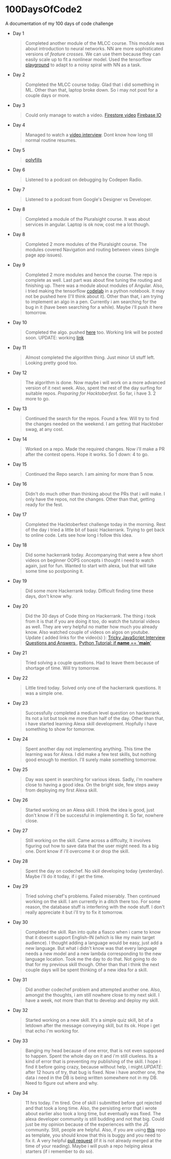 # 100DaysOfCode2
A documentation of my 100 days of code challenge

* Day 1
  > Completed another module of the MLCC course. This module was about introduction to neural networks. NN are more sophisticated versions of *feature crosses*. We can use them because they can easily scale up to fit a nonlinear model. Used the tensorflow [playground](https://playground.tensorflow.org/) to adapt to a noisy spiral with NN as a task.

* Day 2
  > Completed the MLCC course today. Glad that i did something in ML. Other than that, laptop broke down. So i may not post for a couple days or more.

* Day 3
  > Could only manage to watch a video. [Firestore video](https://m.youtube.com/watch?v=o7d5Zeic63s&t=0s&list=PLl-K7zZEsYLluG5MCVEzXAQ7ACZBCuZgZ&index=5) [Firebase IO](https://youtu.be/VTkM5BbnslU)

* Day 4
  > Managed to watch a [video interview](https://m.youtube.com/watch?v=F_QdJ-spWgg). Dont know how long till normal routine resumes.

* Day 5
  > [polyfills](https://youtu.be/RoVy9EoIloQ)

* Day 6
  > Listened to a podcast on debugging by Codepen Radio.

* Day 7
  > Listened to a podcast from Google's Designer vs Developer.

* Day 8
  > Completed a module of the Pluralsight course. It was about services in angular. Laptop is ok now, cost me a lot though.

* Day 8
  > Completed 2 more modules of the Pluralsight course. The modules covered Navigation and routing between views (single page app issues).

* Day 9
  > Completed 2 more modules and hence the course. The repo is complete as well. Last part was about fine tuning the routing and finishing up. There was a module about modules of Angular. Also, i tried making the tensorflow [codelab](https://codelabs.developers.google.com/codelabs/tensorflow-for-poets/#0) in a python notebook. It may not be pushed here (I'll think about it). Other than that, i am trying to implement an algo in a pen. Currently i am searching for the bug in it (have been searching for a while). Maybe i'll push it here tomorrow.

* Day 10
  > Completed the algo. pushed [here](https://github.com/kaydee/Some-Pens) too. Working link will be posted soon. UPDATE: working [link](https://codepen.io/KayD33/full/vzwVBj/)
  
* Day 11
  > Almost completed the algorithm thing. Just minor UI stuff left. Looking pretty good too.

* Day 12
  > The algorithm is done. Now maybe i will work on a more advanced version of it next week. Also, spent the rest of the day surfing for suitable repos. *Preparing for Hacktoberfest*. So far, i have 3. 2 more to go.

* Day 13
  > Continued the search for the repos. Found a few. Will try to find the changes needed on the weekend. I am getting that Hacktober swag, at any cost.

* Day 14
  > Worked on a repo. Made the required changes. Now i'll make a PR after the contest opens. Hope it works. So 1 down: 4 to go.

* Day 15
  > Continued the Repo search. I am aiming for more than 5 now.

* Day 16
  > Didn't do much other than thinking about the PRs that i will make. I only have the repos, not the changes. Other than that, getting ready for the fest.

* Day 17
  > Completed the Hacktoberfest challenge today in the morning. Rest of the day i tried a little bit of basic Hackerrank. Trying to get back to online code. Lets see how long i follow this idea.

* Day 18
  > Did some hackerrank today. Accompanying that were a few short videos on beginner OOPS concepts i thought i need to watch again, just for fun. Wanted to start with alexa, but that will take some time so postponing it.

* Day 19
  > Did some more Hackerrank today. Difficult finding time these days, don't know why.

* Day 20
  > Did the 30 days of Code thing on Hackerrank. The thing i took from it is that if you are doing it too, do watch the tutorial videos as well. They are very helpful no matter how much you already know. Also watched couple of videos on algos on youtube. Update ( added links for the video(s) ): [Tricky JavaScript Interview Questions and Answers
](https://www.youtube.com/watch?v=qsNxdukPc2U) , [Python Tutorial: if __name__ == '__main__'
](https://www.youtube.com/watch?v=sugvnHA7ElY)

* Day 21
  > Tried solving a couple questions. Had to leave them because of shortage of time. Will try tomorrow.

* Day 22
  > Little tired today. Solved only one of the hackerrank questions. It was a simple one.

* Day 23
  > Successfully completed a medium level question on hackerrank. Its not a lot but took me more than half of the day. Other than that, i have started learning Alexa skill development. Hopfully i have something to show for tomorrow.

* Day 24
  > Spent another day not implementing anything. This time the learning was for Alexa. I did make a few test skills, but nothing good enough to mention. I'll surely make something tomorrow.

* Day 25
  > Day was spent in searching for various ideas. Sadly, i'm nowhere close to having a good idea. On the bright side, few steps away from deploying my first Alexa skill.

* Day 26
  > Started working on an Alexa skill. I think the idea is good, just don't know if i'll be successful in implementing it. So far, nowhere close.

* Day 27
  > Still working on the skill. Came across a diffculty, It involves figuring out how to save data that the user might need. Its a big one.  Dont know if i'll overcome it or drop the skill.
  
* Day 28
  > Spent the day on codechef. No skill developing today (yesterday). Maybe i'll do it today, if i get the time.

* Day 29
  > Tried solving chef's problems. Failed miserably. Then continued working on the skill. I am currently in a ditch there too. For some reason, the database stuff is interfering with the node stuff. I don't really appreciate it but i'll try to fix it tomorrow.

* Day 30
  > Completed the skill. Ran into quite a fiasco when i came to know that it doesnt support English-IN (which is like my main target audience). I thought adding a language would be easy, just add a new language. But  what i didn't know was that every language needs a new model and a new lambda corresponding to the new language location. Took me the day to do that. Not going to do that for my previous skill though. Other than that i think the next couple days will be spent thinking of a new idea for a skill.

* Day 31
  > Did another codechef problem and attempted another one. Also, amongst the thoughts, i am still nowhere close to my next skill. I have a week, not more than that to develop and deploy my skill.

* Day 32
  > Started working on a new skill. It's a simple quiz skill, bit of a letdown after the message conveying skill, but its ok. Hope i get that echo i'm working for.

* Day 33
  > Banging my head because of one error, that is not even supposed to happen. Spent the whole day on it and i'm still clueless. Its a kind of error that is preventing my publishing of the skill. I hope i find it before going crazy, because without help, i might.*UPDATE*: after 12 hours of try, that bug is fixed. Now i have another one, the data i need in the DB is being written somewhere not in my DB. Need to figure out where and why.

* Day 34
  > 11 hrs today. I'm tired. One of skill i submitted before got rejected and that took a long time. Also, the persisting error that i wrote about earlier also took a long time, but eventually was fixed. The alexa developer community is still budding and not that big. Could just be my opinion because of the experiences with the JS community. Still, people are helpful. Also, if you are using [this](https://github.com/alexa/skill-sample-nodejs-trivia) repo as template, you should know that this is buggy and you need to fix it. A very helpful [pull request](https://github.com/alexa/skill-sample-nodejs-trivia/pull/41/files) (if it is not already merged at the time of your reading). Maybe i will push a repo helping alexa starters (if i remember to do so).

